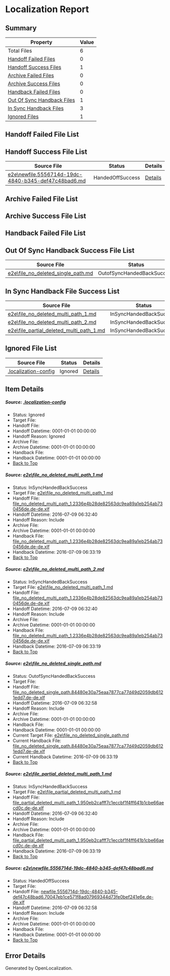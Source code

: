# <a name='report-top'></a> Localization Report

## Summary
 Property | Value 
 -------- | ----- 
 Total Files | 6
[ Handoff Failed Files ](#handoff-failed-list)| 0
[ Handoff Success Files ](#handoff-success-list)| 1
[ Archive Failed Files ](#archive-failed-list)| 0
[ Archive Success Files ](#archive-success-list)| 0
[ Handback Failed Files ](#handback-failed-list)| 0
[ Out Of Sync Handback Files ](#outofsync-handback-success-list)| 1
[ In Sync Handback Files ](#insync-handback-success-list)| 3
[ Ignored Files ](#ignored-list)| 1

## <a name='handoff-failed-list'></a> Handoff Failed File List

## <a name='handoff-success-list'></a> Handoff Success File List
 Source File | Status | Details 
 ----------- | ------ | ------- 
 [e2e\newfile.5556714d-19dc-4840-b345-def47c48bad6.md](https://github.com/OpenLocalizationTestOrg/oltest/blob/1aa6d11a4b970a2ada17bb2181dbbf72ecba77ab/e2e/newfile.5556714d-19dc-4840-b345-def47c48bad6.md) | HandedOffSuccess | [Details](#0225a185f4b899099eeb46100a176c635eec6ca05)

## <a name='archive-failed-list'></a> Archive Failed File List

## <a name='archive-success-list'></a> Archive Success File List

## <a name='handback-failed-list'></a> Handback Failed File List

## <a name='outofsync-handback-success-list'></a> Out Of Sync Handback Success File List
 Source File | Status | Details 
 ----------- | ------ | ------- 
 [e2e\file_no_deleted_single_path.md](https://github.com/OpenLocalizationTestOrg/oltest/blob/1aa6d11a4b970a2ada17bb2181dbbf72ecba77ab/e2e/file_no_deleted_single_path.md) | OutofSyncHandedBackSuccess | [Details](#adfa4d7238a455a7eeb792c0427bfe43b710f9c83)

## <a name='insync-handback-success-list'></a> In Sync Handback File Success List
 Source File | Status | Details 
 ----------- | ------ | ------- 
 [e2e\file_no_deleted_multi_path_1.md](https://github.com/OpenLocalizationTestOrg/oltest/blob/9e3f39b56e3eea2dabe67c0a70ea56ba85efe9fc/e2e/file_no_deleted_multi_path_1.md) | InSyncHandedBackSuccess | [Details](#128b5371186be6467ebae12920196f0522b9106f1)
 [e2e\file_no_deleted_multi_path_2.md](https://github.com/OpenLocalizationTestOrg/oltest/blob/1aa6d11a4b970a2ada17bb2181dbbf72ecba77ab/e2e/file_no_deleted_multi_path_2.md) | InSyncHandedBackSuccess | [Details](#128b5371186be6467ebae12920196f0522b9106f2)
 [e2e\file_partial_deleted_multi_path_1.md](https://github.com/OpenLocalizationTestOrg/oltest/blob/9e3f39b56e3eea2dabe67c0a70ea56ba85efe9fc/e2e/file_partial_deleted_multi_path_1.md) | InSyncHandedBackSuccess | [Details](#c81558d3f1ad34baca4f74136206b3cd777211b04)

## <a name='ignored-list'></a> Ignored File List
 Source File | Status | Details 
 ----------- | ------ | ------- 
 [.localization-config](https://github.com/OpenLocalizationTestOrg/oltest/blob/1aa6d11a4b970a2ada17bb2181dbbf72ecba77ab/.localization-config) | Ignored | [Details](#3d4f252ac210baf56311d7e97dcc2db10974dbd20)

## Item Details
##### <a name='3d4f252ac210baf56311d7e97dcc2db10974dbd20'></a> Source: [.localization-config](https://github.com/OpenLocalizationTestOrg/oltest/blob/1aa6d11a4b970a2ada17bb2181dbbf72ecba77ab/.localization-config)
* Status: Ignored
* Target File: 
* Handoff File: 
* Handoff Datetime: 0001-01-01 00:00:00
* Handoff Reason: Ignored
* Archive File: 
* Archive Datetime: 0001-01-01 00:00:00
* Handback File: 
* Handback Datetime: 0001-01-01 00:00:00
* [Back to Top](#report-top)

##### <a name='128b5371186be6467ebae12920196f0522b9106f1'></a> Source: [e2e\file_no_deleted_multi_path_1.md](https://github.com/OpenLocalizationTestOrg/oltest/blob/9e3f39b56e3eea2dabe67c0a70ea56ba85efe9fc/e2e/file_no_deleted_multi_path_1.md)
* Status: InSyncHandedBackSuccess
* Target File: [e2e\file_no_deleted_multi_path_1.md](https://github.com/OpenLocalizationTestOrg/oltest-dede-fly/blob/e5c1e14cd70b3ef8a996975e6d8e248719ae2819/e2e/file_no_deleted_multi_path_1.md)
* Handoff File: [file_no_deleted_multi_path_1.2336e4b28de82563dc9ea89a1eb254ab730456de.de-de.xlf](https://github.com/OpenLocalizationTestOrg/olhandoff-e2e/blob/44312cb8ef3a0de44ed4bc8ee73cc063108d26dd/ol-handoff/OpenLocalizationTestOrg/oltest-dede-fly/ci/mt/file_no_deleted_multi_path_1.2336e4b28de82563dc9ea89a1eb254ab730456de.de-de.xlf)
* Handoff Datetime: 2016-07-09 06:32:40
* Handoff Reason: Include
* Archive File: 
* Archive Datetime: 0001-01-01 00:00:00
* Handback File: [file_no_deleted_multi_path_1.2336e4b28de82563dc9ea89a1eb254ab730456de.de-de.xlf](https://github.com/OpenLocalizationTestOrg/olhandback-e2e/blob/53598fd512074767b95838da3823e479bf81ec2e/ol-handback/OpenLocalizationTestOrg/oltest-dede-fly/ci/mt/file_no_deleted_multi_path_1.2336e4b28de82563dc9ea89a1eb254ab730456de.de-de.xlf)
* Handback Datetime: 2016-07-09 06:33:19
* [Back to Top](#report-top)

##### <a name='128b5371186be6467ebae12920196f0522b9106f2'></a> Source: [e2e\file_no_deleted_multi_path_2.md](https://github.com/OpenLocalizationTestOrg/oltest/blob/1aa6d11a4b970a2ada17bb2181dbbf72ecba77ab/e2e/file_no_deleted_multi_path_2.md)
* Status: InSyncHandedBackSuccess
* Target File: [e2e\file_no_deleted_multi_path_1.md](https://github.com/OpenLocalizationTestOrg/oltest-dede-fly/blob/e5c1e14cd70b3ef8a996975e6d8e248719ae2819/e2e/file_no_deleted_multi_path_1.md)
* Handoff File: [file_no_deleted_multi_path_1.2336e4b28de82563dc9ea89a1eb254ab730456de.de-de.xlf](https://github.com/OpenLocalizationTestOrg/olhandoff-e2e/blob/44312cb8ef3a0de44ed4bc8ee73cc063108d26dd/ol-handoff/OpenLocalizationTestOrg/oltest-dede-fly/ci/mt/file_no_deleted_multi_path_1.2336e4b28de82563dc9ea89a1eb254ab730456de.de-de.xlf)
* Handoff Datetime: 2016-07-09 06:32:40
* Handoff Reason: Include
* Archive File: 
* Archive Datetime: 0001-01-01 00:00:00
* Handback File: [file_no_deleted_multi_path_1.2336e4b28de82563dc9ea89a1eb254ab730456de.de-de.xlf](https://github.com/OpenLocalizationTestOrg/olhandback-e2e/blob/53598fd512074767b95838da3823e479bf81ec2e/ol-handback/OpenLocalizationTestOrg/oltest-dede-fly/ci/mt/file_no_deleted_multi_path_1.2336e4b28de82563dc9ea89a1eb254ab730456de.de-de.xlf)
* Handback Datetime: 2016-07-09 06:33:19
* [Back to Top](#report-top)

##### <a name='adfa4d7238a455a7eeb792c0427bfe43b710f9c83'></a> Source: [e2e\file_no_deleted_single_path.md](https://github.com/OpenLocalizationTestOrg/oltest/blob/1aa6d11a4b970a2ada17bb2181dbbf72ecba77ab/e2e/file_no_deleted_single_path.md)
* Status: OutofSyncHandedBackSuccess
* Target File: 
* Handoff File: [file_no_deleted_single_path.84480e30a75eaa7877ca77d49d2059db6121edd7.de-de.xlf](https://github.com/OpenLocalizationTestOrg/olhandoff-e2e/blob/955b4c8c45ccc14ab74fd813c29c9f9fe6f0547c/ol-handoff/OpenLocalizationTestOrg/oltest-dede-fly/ci/mt/file_no_deleted_single_path.84480e30a75eaa7877ca77d49d2059db6121edd7.de-de.xlf)
* Handoff Datetime: 2016-07-09 06:32:58
* Handoff Reason: Include
* Archive File: 
* Archive Datetime: 0001-01-01 00:00:00
* Handback File: 
* Handback Datetime: 0001-01-01 00:00:00
* Current Target File: [e2e\file_no_deleted_single_path.md](https://github.com/OpenLocalizationTestOrg/oltest-dede-fly/blob/e5c1e14cd70b3ef8a996975e6d8e248719ae2819/e2e/file_no_deleted_single_path.md)
* Current Handback File: [file_no_deleted_single_path.84480e30a75eaa7877ca77d49d2059db6121edd7.de-de.xlf](https://github.com/OpenLocalizationTestOrg/olhandback-e2e/blob/53598fd512074767b95838da3823e479bf81ec2e/ol-handback/OpenLocalizationTestOrg/oltest-dede-fly/ci/mt/file_no_deleted_single_path.84480e30a75eaa7877ca77d49d2059db6121edd7.de-de.xlf)
* Current Handback Datetime: 2016-07-09 06:33:19
* [Back to Top](#report-top)

##### <a name='c81558d3f1ad34baca4f74136206b3cd777211b04'></a> Source: [e2e\file_partial_deleted_multi_path_1.md](https://github.com/OpenLocalizationTestOrg/oltest/blob/9e3f39b56e3eea2dabe67c0a70ea56ba85efe9fc/e2e/file_partial_deleted_multi_path_1.md)
* Status: InSyncHandedBackSuccess
* Target File: [e2e\file_partial_deleted_multi_path_1.md](https://github.com/OpenLocalizationTestOrg/oltest-dede-fly/blob/e5c1e14cd70b3ef8a996975e6d8e248719ae2819/e2e/file_partial_deleted_multi_path_1.md)
* Handoff File: [file_partial_deleted_multi_path_1.950eb2cafff7c1eccbf1f4ff641b1cbe66aecd0c.de-de.xlf](https://github.com/OpenLocalizationTestOrg/olhandoff-e2e/blob/44312cb8ef3a0de44ed4bc8ee73cc063108d26dd/ol-handoff/OpenLocalizationTestOrg/oltest-dede-fly/ci/mt/file_partial_deleted_multi_path_1.950eb2cafff7c1eccbf1f4ff641b1cbe66aecd0c.de-de.xlf)
* Handoff Datetime: 2016-07-09 06:32:40
* Handoff Reason: Include
* Archive File: 
* Archive Datetime: 0001-01-01 00:00:00
* Handback File: [file_partial_deleted_multi_path_1.950eb2cafff7c1eccbf1f4ff641b1cbe66aecd0c.de-de.xlf](https://github.com/OpenLocalizationTestOrg/olhandback-e2e/blob/53598fd512074767b95838da3823e479bf81ec2e/ol-handback/OpenLocalizationTestOrg/oltest-dede-fly/ci/mt/file_partial_deleted_multi_path_1.950eb2cafff7c1eccbf1f4ff641b1cbe66aecd0c.de-de.xlf)
* Handback Datetime: 2016-07-09 06:33:19
* [Back to Top](#report-top)

##### <a name='0225a185f4b899099eeb46100a176c635eec6ca05'></a> Source: [e2e\newfile.5556714d-19dc-4840-b345-def47c48bad6.md](https://github.com/OpenLocalizationTestOrg/oltest/blob/1aa6d11a4b970a2ada17bb2181dbbf72ecba77ab/e2e/newfile.5556714d-19dc-4840-b345-def47c48bad6.md)
* Status: HandedOffSuccess
* Target File: 
* Handoff File: [newfile.5556714d-19dc-4840-b345-def47c48bad6.70047eb1ce571f8ad07969344d73fe0bef241e6e.de-de.xlf](https://github.com/OpenLocalizationTestOrg/olhandoff-e2e/blob/955b4c8c45ccc14ab74fd813c29c9f9fe6f0547c/ol-handoff/OpenLocalizationTestOrg/oltest-dede-fly/ci/mt/newfile.5556714d-19dc-4840-b345-def47c48bad6.70047eb1ce571f8ad07969344d73fe0bef241e6e.de-de.xlf)
* Handoff Datetime: 2016-07-09 06:32:58
* Handoff Reason: Include
* Archive File: 
* Archive Datetime: 0001-01-01 00:00:00
* Handback File: 
* Handback Datetime: 0001-01-01 00:00:00
* [Back to Top](#report-top)


## Error Details

Generated by OpenLocalization.
